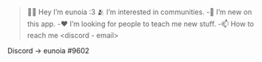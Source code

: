 >👋🏼 Hey I’m eunoia :3
>🫂 I’m interested in communities.
-👣 I’m new on this app.
-❤️ I’m looking for people to teach me new stuff.
-📫 How to reach me <discord - email> 

Discord -> eunoia #9602
<!---
eun0ia/eun0ia is a ✨ special ✨ repository because its `README.md` (this file) appears on your GitHub profile.
You can click the Preview link to take a look at your changes.
--->
